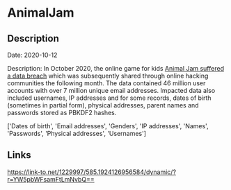 # AnimalJam

## Description

Date: 2020-10-12

Description:
In October 2020, the online game for kids <a href="https://www.animaljam.com/en/2020databreach" target="_blank" rel="noopener">Animal Jam suffered a data breach</a> which was subsequently shared through online hacking communities the following month. The data contained 46 million user accounts with over 7 million unique email addresses. Impacted data also included usernames, IP addresses and for some records, dates of birth (sometimes in partial form), physical addresses, parent names and passwords stored as PBKDF2 hashes.


['Dates of birth', 'Email addresses', 'Genders', 'IP addresses', 'Names', 'Passwords', 'Physical addresses', 'Usernames']

## Links

https://link-to.net/1229997/585.1924126956584/dynamic/?r=YW5pbWFsamFtLmNvbQ==